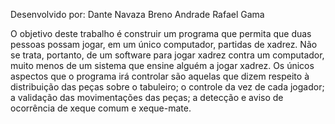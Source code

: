 Desenvolvido por:
Dante Navaza
Breno Andrade
Rafael Gama

O objetivo deste trabalho é construir um programa que permita que duas pessoas possam jogar, em um único computador, partidas de xadrez. Não se trata, portanto, de um software para jogar xadrez contra um computador, muito menos de um sistema que ensine alguém a jogar xadrez. Os únicos aspectos que o programa irá controlar são aquelas que dizem respeito à distribuição das peças sobre o tabuleiro; o controle da vez de cada jogador; a validação das movimentações das peças; a detecção e aviso de ocorrência de xeque comum e xeque-mate.
